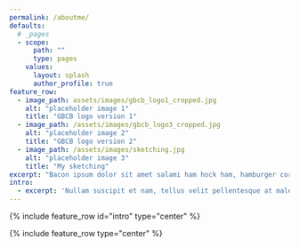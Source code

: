```yaml
---
permalink: /aboutme/
defaults:
  # _pages
  - scope:
      path: ""
      type: pages
    values:
      layout: splash
      author_profile: true
feature_row:
  - image_path: assets/images/gbcb_logo1_cropped.jpg
    alt: "placeholder image 1"
    title: "GBCB logo version 1"
  - image_path: /assets/images/gbcb_logo3_cropped.jpg
    alt: "placeholder image 2"
    title: "GBCB logo version 2"
  - image_path: /assets/images/sketching.jpg
    alt: "placeholder image 3"
    title: "My sketching"
excerpt: "Bacon ipsum dolor sit amet salami ham hock ham, hamburger corned beef short ribs kielbasa biltong t-bone drumstick tri-tip tail sirloin pork chop."
intro: 
  - excerpt: 'Nullam suscipit et nam, tellus velit pellentesque at malesuada, enim eaque. Quis nulla, netus tempor in diam gravida tincidunt, *proin faucibus* voluptate felis id sollicitudin. Centered with `type="center"`'
---
```


{% include feature_row id="intro" type="center" %}

{% include feature_row type="center" %}
